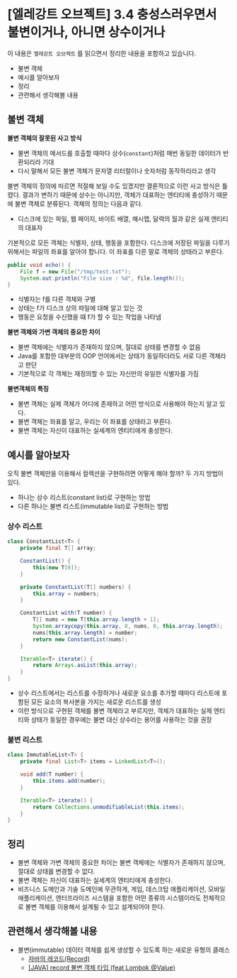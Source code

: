 # [엘레강트 오브젝트] 3.4 충성스러우면서 불변이거나, 아니면 상수이거나

이 내용은 `엘레강트 오브젝트` 를 읽으면서 정리한 내용을 포함하고 있습니다.

- 불변 객체
- 예시를 알아보자
- 정리
- 관련해서 생각해볼 내용



## 불변 객체

**불변 객체의 잘못된 사고 방식**

- 불변 객체의 메서드를 호출할 때마다 상수(`constant`)처럼 매번 동일한 데이터가 반환되리라 기대
- 다시 말해서 모든 불변 객체가 문자열 리터럴이나 숫자처럼 동작하리라고 생각



불변 객체의 정의에 따르면 적절해 보일 수도 있겠지만 결론적으로 이런 사고 방식은 틀렸다. 결과가 변하기 때문에 상수는 아니지만, 객체가 대표하는 엔티티에 충성하기 때문에 불변 객체로 분류된다. 객체의 정의는 다음과 같다.

- 디스크에 있는 파일, 웹 페이지, 바이트 배열, 해시맵, 달력의 월과 같은 실제 엔티티의 대표자



기본적으로 모든 객체는 식별자, 상태, 행동을 포함한다. 디스크에 저장된 파일을 다루기 위해서는 파일의 좌표를 알아야 합니다. 이 좌표를 다른 말로 객체의 상태라고 부른다.

```java
public void echo() {
    File f = new File("/tmp/test.txt");
    System.out.println("File size : %d", file.length());
}
```

- 식별자는 f를 다른 객체와 구별
- 상태는 f가 디스크 상의 파일에 대해 알고 있는 것
- 행동은 요청을 수신했을 떄 f가 할 수 있는 작업을 나타냄



**불변 객체와 가변 객체의 중요한 차이**

- 불변 객체에는 식별자가 존재하지 않으며, 절대로 상태를 변경할 수 없음
- Java를 포함한 대부분의 OOP 언어에서는 상태가 동일하더라도 서로 다른 객체라고 판단 
- 기본적으로 각 객체는 재정의할 수 있는 자신만의 유일한 식별자를 가짐



**불변객체의 특징**

- 불변 객체는 실제 객체가 어디에 존재하고 어떤 방식으로 사용해야 하는지 알고 있다. 
- 불변 객체는 좌표를 알고, 우리는 이 좌표를 상태라고 부른다.
- 불변 객체는 자신이 대표하는 실세계의 엔티티에게 충성한다.



## 예시를 알아보자

오직 불변 객체만을 이용해서 컬렉션을 구현하려면 어떻게 해야 할까? 두 가지 방법이 있다.

- 하나는 상수 리스트(constant list)로 구현하는 방법
- 다른 하나는 불변 리스트(immutable list)로 구현하는 방법



### 상수 리스트

```java
class ConstantList<T> {
    private final T[] array;

    ConstantList() {
        this(new T[0]);
    }

    private ConstantList(T[] numbers) {
        this.array = numbers;
    }

    ConstantList with(T number) {
        T[] nums = new T[this.array.length + 1];
        System.arraycopy(this.array, 0, nums, 0, this.array.length);
        nums[this.array.length] = number;
        return new ConstantList(nums);
    }

    Iterable<T> iterate() {
        return Arrays.asList(this.array);
    }
}
```

- 상수 리스트에서는 리스트를 수정하거나 새로운 요소를 추가할 때마다 리스트에 포함된 모든 요소의 복사본을 가지는 새로운 리스트를 생성
- 이런 방식으로 구현된 객체를 불변 객체라고 부르지만, 객체가 대표하는 실제 엔티티와 상태가 동일한 경우에는 불변 대신 상수라는 용어를 사용하는 것을 권장



### 불변 리스트

```java
class ImmutableList<T> {
    private final List<T> items = LinkedList<T>();

    void add(T number) {
        this.items.add(number);
    }

    Iterable<T> iterate() {
        return Collections.unmodifiableList(this.items);
    }
}
```



## 정리

- 불변 객체와 가변 객체의 중요한 차이는 불변 객체에는 식별자가 존재하지 않으며, 절대로 상태를 변경할 수 없다.
- 불변 객체는 자신이 대표하는 실세계의 엔티티에게 충성한다.
- 비즈니스 도메인과 기술 도메인에 무관하게, 게임, 데스크탑 애플리케이션, 모바일 애플리케이션, 엔터프라이즈 시스템을 포함한 어떤 종류의 시스템이라도 전체적으로 불변 객체를 이용해서 설계될 수 있고 설계되어야 한다.



## 관련해서 생각해볼 내용

- 불변(immutable) 데이터 객체를 쉽게 생성할 수 있도록 하는 새로운 유형의 클래스
  - [자바의 레코드(Record)](https://blog.hexabrain.net/399)
  - [[JAVA] record 불변 객체 타입 (feat Lombok @Value)](https://thalals.tistory.com/327)